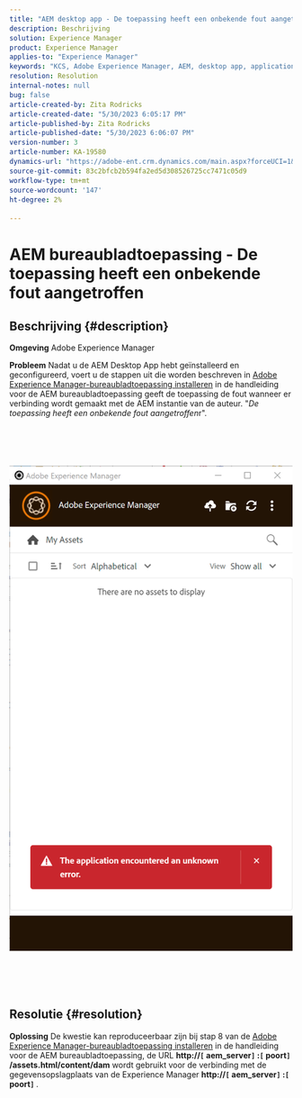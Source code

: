 ```yaml
---
title: "AEM desktop app - De toepassing heeft een onbekende fout aangetroffen"
description: Beschrijving
solution: Experience Manager
product: Experience Manager
applies-to: "Experience Manager"
keywords: "KCS, Adobe Experience Manager, AEM, desktop app, application occurred an unknown error, FAQ"
resolution: Resolution
internal-notes: null
bug: false
article-created-by: Zita Rodricks
article-created-date: "5/30/2023 6:05:17 PM"
article-published-by: Zita Rodricks
article-published-date: "5/30/2023 6:06:07 PM"
version-number: 3
article-number: KA-19580
dynamics-url: "https://adobe-ent.crm.dynamics.com/main.aspx?forceUCI=1&pagetype=entityrecord&etn=knowledgearticle&id=37f9b183-14ff-ed11-8f6e-6045bd006b25"
source-git-commit: 83c2bfcb2b594fa2ed5d308526725cc7471c05d9
workflow-type: tm+mt
source-wordcount: '147'
ht-degree: 2%

---
```


# AEM bureaubladtoepassing - De toepassing heeft een onbekende fout aangetroffen

## Beschrijving {#description}


<b>Omgeving</b>
Adobe Experience Manager

<b>Probleem</b>
Nadat u de AEM Desktop App hebt geïnstalleerd en geconfigureerd, voert u de stappen uit die worden beschreven in [Adobe Experience Manager-bureaubladtoepassing installeren](https://experienceleague.adobe.com/docs/experience-manager-desktop-app/using/install-upgrade.html?lang=en#install-v2) in de handleiding voor de AEM bureaubladtoepassing geeft de toepassing de fout wanneer er verbinding wordt gemaakt met de AEM instantie van de auteur. &quot;*De toepassing heeft een onbekende fout aangetroffen*r&quot;.
<br><br><br> <br><br> ![](assets/___42f9b183-14ff-ed11-8f6e-6045bd006b25___.png)<br><br> <br><br> 

## Resolutie {#resolution}


<b>Oplossing</b>
De kwestie kan reproduceerbaar zijn bij stap 8 van de [Adobe Experience Manager-bureaubladtoepassing installeren](https://experienceleague.adobe.com/docs/experience-manager-desktop-app/using/install-upgrade.html?lang=en#install-v2) in de handleiding voor de AEM bureaubladtoepassing, de URL <b>http://`[` aem_server`]` :`[` poort`]` /assets.html/content/dam</b> wordt gebruikt voor de verbinding met de gegevensopslagplaats van de Experience Manager <b>http://`[` aem_server`]` :`[` poort`]` </b>.
